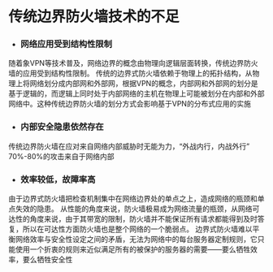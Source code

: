 # 传统边界防火墙技术的不足

* ### 网络应用受到结构性限制
 随着象VPN等技术普及，网络边界的概念由物理向逻辑层面转换，传统边界防火墙的应用受到结构性限制。
  传统的边界式防火墙依赖于物理上的拓扑结构，从物理上将网络划分成内部网和外部网，根据VPN的概念，内部网和外部网的划分是基于逻辑的，而逻辑上同时处于内部网络的主机在物理上可能被划分在内部和外部网络中。这种传统边界防火墙的划分方式会影响基于VPN的分布式应用的实施

* ### 内部安全隐患依然存在
 传统边界防火墙在应对来自网络内部威胁时无能为力，“外战内行，内战外行”
  70%-80%的攻击来自于网络内部

* ### 效率较低，故障率高
 由于边界式防火墙把检查机制集中在网络边界处的单点之上，造成网络的瓶颈和单点失效的隐患。
  从性能的角度来说，防火墙极易成为网络流量的瓶颈，从网络可达性的角度来说，由于其带宽的限制，防火墙并不能保证所有请求都能得到及时答复，所以在可达性方面防火墙也是整个网络的一个脆弱点。
  边界式防火墙难以平衡网络效率与安全性设定之间的矛盾，无法为网络中的每台服务器定制规则，它只能使用一个折衷的规则来近似满足所有的被保护的服务器的需要——要么牺牲效率，要么牺牲安全性



